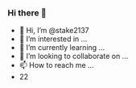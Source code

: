 ### Hi there 👋
- 👋 Hi, I’m @stake2137
- 👀 I’m interested in ...
- 🌱 I’m currently learning ...
- 💞️ I’m looking to collaborate on ...
- 📫 How to reach me ...
- 22
<!--
**Themanhdh/themanhdh** is a ✨ _special_ ✨ repository because its `README.md` (this file) appears on your GitHub profile.


